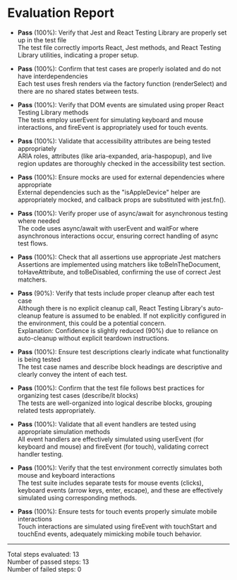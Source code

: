 # Evaluation Report

- **Pass** (100%): Verify that Jest and React Testing Library are properly set up in the test file  
  The test file correctly imports React, Jest methods, and React Testing Library utilities, indicating a proper setup.

- **Pass** (100%): Confirm that test cases are properly isolated and do not have interdependencies  
  Each test uses fresh renders via the factory function (renderSelect) and there are no shared states between tests.

- **Pass** (100%): Verify that DOM events are simulated using proper React Testing Library methods  
  The tests employ userEvent for simulating keyboard and mouse interactions, and fireEvent is appropriately used for touch events.

- **Pass** (100%): Validate that accessibility attributes are being tested appropriately  
  ARIA roles, attributes (like aria-expanded, aria-haspopup), and live region updates are thoroughly checked in the accessibility test section.

- **Pass** (100%): Ensure mocks are used for external dependencies where appropriate  
  External dependencies such as the "isAppleDevice" helper are appropriately mocked, and callback props are substituted with jest.fn().

- **Pass** (100%): Verify proper use of async/await for asynchronous testing where needed  
  The code uses async/await with userEvent and waitFor where asynchronous interactions occur, ensuring correct handling of async test flows.

- **Pass** (100%): Check that all assertions use appropriate Jest matchers  
  Assertions are implemented using matchers like toBeInTheDocument, toHaveAttribute, and toBeDisabled, confirming the use of correct Jest matchers.

- **Pass** (90%): Verify that tests include proper cleanup after each test case  
  Although there is no explicit cleanup call, React Testing Library's auto-cleanup feature is assumed to be enabled. If not explicitly configured in the environment, this could be a potential concern.  
  Explanation: Confidence is slightly reduced (90%) due to reliance on auto-cleanup without explicit teardown instructions.

- **Pass** (100%): Ensure test descriptions clearly indicate what functionality is being tested  
  The test case names and describe block headings are descriptive and clearly convey the intent of each test.

- **Pass** (100%): Confirm that the test file follows best practices for organizing test cases (describe/it blocks)  
  The tests are well-organized into logical describe blocks, grouping related tests appropriately.

- **Pass** (100%): Validate that all event handlers are tested using appropriate simulation methods  
  All event handlers are effectively simulated using userEvent (for keyboard and mouse) and fireEvent (for touch), validating correct handler testing.

- **Pass** (100%): Verify that the test environment correctly simulates both mouse and keyboard interactions  
  The test suite includes separate tests for mouse events (clicks), keyboard events (arrow keys, enter, escape), and these are effectively simulated using corresponding methods.

- **Pass** (100%): Ensure tests for touch events properly simulate mobile interactions  
  Touch interactions are simulated using fireEvent with touchStart and touchEnd events, adequately mimicking mobile touch behavior.

---

Total steps evaluated: 13  
Number of passed steps: 13  
Number of failed steps: 0